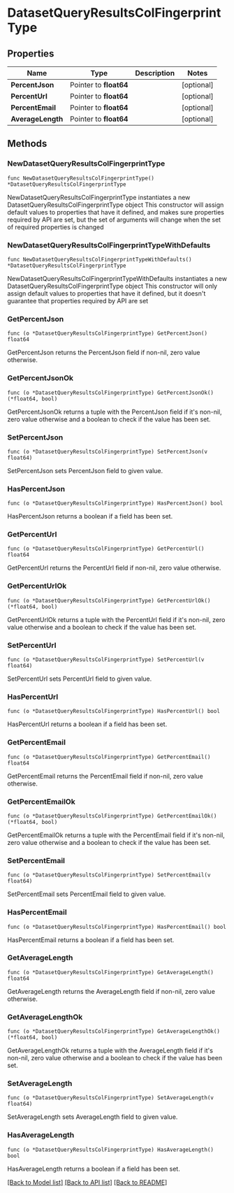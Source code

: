 # DatasetQueryResultsColFingerprintType

## Properties

Name | Type | Description | Notes
------------ | ------------- | ------------- | -------------
**PercentJson** | Pointer to **float64** |  | [optional] 
**PercentUrl** | Pointer to **float64** |  | [optional] 
**PercentEmail** | Pointer to **float64** |  | [optional] 
**AverageLength** | Pointer to **float64** |  | [optional] 

## Methods

### NewDatasetQueryResultsColFingerprintType

`func NewDatasetQueryResultsColFingerprintType() *DatasetQueryResultsColFingerprintType`

NewDatasetQueryResultsColFingerprintType instantiates a new DatasetQueryResultsColFingerprintType object
This constructor will assign default values to properties that have it defined,
and makes sure properties required by API are set, but the set of arguments
will change when the set of required properties is changed

### NewDatasetQueryResultsColFingerprintTypeWithDefaults

`func NewDatasetQueryResultsColFingerprintTypeWithDefaults() *DatasetQueryResultsColFingerprintType`

NewDatasetQueryResultsColFingerprintTypeWithDefaults instantiates a new DatasetQueryResultsColFingerprintType object
This constructor will only assign default values to properties that have it defined,
but it doesn't guarantee that properties required by API are set

### GetPercentJson

`func (o *DatasetQueryResultsColFingerprintType) GetPercentJson() float64`

GetPercentJson returns the PercentJson field if non-nil, zero value otherwise.

### GetPercentJsonOk

`func (o *DatasetQueryResultsColFingerprintType) GetPercentJsonOk() (*float64, bool)`

GetPercentJsonOk returns a tuple with the PercentJson field if it's non-nil, zero value otherwise
and a boolean to check if the value has been set.

### SetPercentJson

`func (o *DatasetQueryResultsColFingerprintType) SetPercentJson(v float64)`

SetPercentJson sets PercentJson field to given value.

### HasPercentJson

`func (o *DatasetQueryResultsColFingerprintType) HasPercentJson() bool`

HasPercentJson returns a boolean if a field has been set.

### GetPercentUrl

`func (o *DatasetQueryResultsColFingerprintType) GetPercentUrl() float64`

GetPercentUrl returns the PercentUrl field if non-nil, zero value otherwise.

### GetPercentUrlOk

`func (o *DatasetQueryResultsColFingerprintType) GetPercentUrlOk() (*float64, bool)`

GetPercentUrlOk returns a tuple with the PercentUrl field if it's non-nil, zero value otherwise
and a boolean to check if the value has been set.

### SetPercentUrl

`func (o *DatasetQueryResultsColFingerprintType) SetPercentUrl(v float64)`

SetPercentUrl sets PercentUrl field to given value.

### HasPercentUrl

`func (o *DatasetQueryResultsColFingerprintType) HasPercentUrl() bool`

HasPercentUrl returns a boolean if a field has been set.

### GetPercentEmail

`func (o *DatasetQueryResultsColFingerprintType) GetPercentEmail() float64`

GetPercentEmail returns the PercentEmail field if non-nil, zero value otherwise.

### GetPercentEmailOk

`func (o *DatasetQueryResultsColFingerprintType) GetPercentEmailOk() (*float64, bool)`

GetPercentEmailOk returns a tuple with the PercentEmail field if it's non-nil, zero value otherwise
and a boolean to check if the value has been set.

### SetPercentEmail

`func (o *DatasetQueryResultsColFingerprintType) SetPercentEmail(v float64)`

SetPercentEmail sets PercentEmail field to given value.

### HasPercentEmail

`func (o *DatasetQueryResultsColFingerprintType) HasPercentEmail() bool`

HasPercentEmail returns a boolean if a field has been set.

### GetAverageLength

`func (o *DatasetQueryResultsColFingerprintType) GetAverageLength() float64`

GetAverageLength returns the AverageLength field if non-nil, zero value otherwise.

### GetAverageLengthOk

`func (o *DatasetQueryResultsColFingerprintType) GetAverageLengthOk() (*float64, bool)`

GetAverageLengthOk returns a tuple with the AverageLength field if it's non-nil, zero value otherwise
and a boolean to check if the value has been set.

### SetAverageLength

`func (o *DatasetQueryResultsColFingerprintType) SetAverageLength(v float64)`

SetAverageLength sets AverageLength field to given value.

### HasAverageLength

`func (o *DatasetQueryResultsColFingerprintType) HasAverageLength() bool`

HasAverageLength returns a boolean if a field has been set.


[[Back to Model list]](../README.md#documentation-for-models) [[Back to API list]](../README.md#documentation-for-api-endpoints) [[Back to README]](../README.md)


